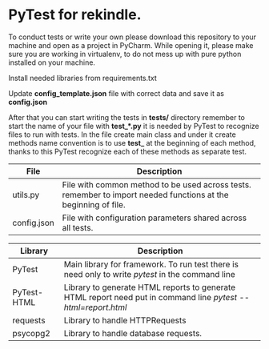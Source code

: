 # PyTest for rekindle.

To conduct tests or write your own please download this repository to your machine and open as a project in PyCharm.
While opening it, please make sure you are working in virtualenv, to do not mess up with pure python installed on your machine.

Install needed libraries from requirements.txt

Update **config_template.json** file with correct data and save it as **config.json**

After that you can start writing the tests in **tests/** directory remember to start the name of your file with **test\_\*.py**
it is needed by PyTest to recognize files to run with tests.
In the file create main class and under it create methods name convention is to use **test\_** at the beginning of each method,
thanks to this PyTest recognize each of these methods as separate test.

| File        | Description                                                                                                    |
|-------------|----------------------------------------------------------------------------------------------------------------|
| utils.py    | File with common method to be used across tests. remember to import needed functions at the beginning of file. |
| config.json | File with configuration parameters shared across all tests.                                                    |

| Library     | Description                                                                                                   |
|-------------|---------------------------------------------------------------------------------------------------------------|
| PyTest      | Main library for framework. To run test there is need only to write *pytest* in the command line              |
| PyTest-HTML | Library to generate HTML reports to generate HTML report need put in command line *pytest --html=report.html* |
| requests    | Library to handle HTTPRequests                                                                                |
| psycopg2    | Library to handle database requests.                                                                          |